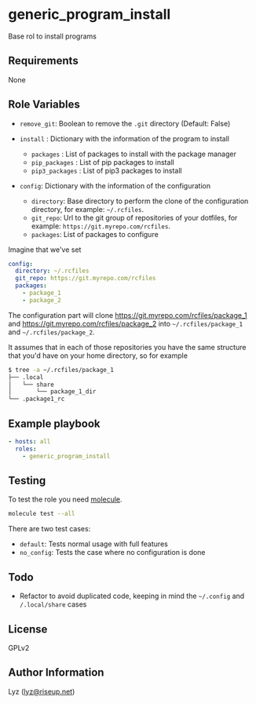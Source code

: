 # generic_program_install

Base rol to install programs

## Requirements

None

## Role Variables

* `remove_git`: Boolean to remove the `.git` directory (Default: False)
* `install`    : Dictionary with the information of the program to install
  * `packages` : List of packages to install with the package manager
  * `pip_packages` : List of pip packages to install
  * `pip3_packages` : List of pip3 packages to install

* `config`: Dictionary with the information of the configuration
  * `directory`: Base directory to perform the clone of the configuration
    directory, for example: `~/.rcfiles`.
  * `git_repo`: Url to the git group of repositories of your dotfiles, for
    example: `https://git.myrepo.com/rcfiles`.
  * `packages`: List of packages to configure

Imagine that we've set

```yaml
config:
  directory: ~/.rcfiles
  git_repo: https://git.myrepo.com/rcfiles
  packages:
    - package_1
    - package_2

```

The configuration part will clone https://git.myrepo.com/rcfiles/package_1 and
https://git.myrepo.com/rcfiles/package_2 into `~/.rcfiles/package_1` and
`~/.rcfiles/package_2`.

It assumes that in each of those repositories you have the same structure that
you'd have on your home directory, so for example

```bash
$ tree -a ~/.rcfiles/package_1
├── .local
│   └── share
│       └── package_1_dir
└── .package1_rc
```

## Example playbook

```yaml
- hosts: all
  roles:
    - generic_program_install
```

## Testing

To test the role you need [molecule](http://molecule.readthedocs.io/en/latest/).

```bash
molecule test --all
```

There are two test cases:

* `default`: Tests normal usage with full features
* `no_config`: Tests the case where no configuration is done

## Todo

* Refactor to avoid duplicated code, keeping in mind the `~/.config` and
  `/.local/share` cases

## License

GPLv2

## Author Information
Lyz (lyz@riseup.net)
